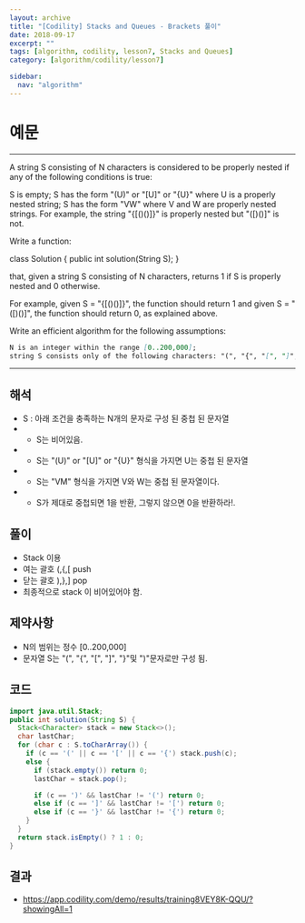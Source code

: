 ```yaml
---
layout: archive
title: "[Codility] Stacks and Queues - Brackets 풀이"
date: 2018-09-17
excerpt: ""
tags: [algorithm, codility, lesson7, Stacks and Queues]
category: [algorithm/codility/lesson7]

sidebar:
  nav: "algorithm"
---
```


# 예문

* * *

A string S consisting of N characters is considered to be properly nested if any of the following conditions is true:

S is empty;
S has the form "(U)" or "[U]" or "{U}" where U is a properly nested string;
S has the form "VW" where V and W are properly nested strings.
For example, the string "{[()()]}" is properly nested but "([)()]" is not.

Write a function:

class Solution { public int solution(String S); }

that, given a string S consisting of N characters, returns 1 if S is properly nested and 0 otherwise.

For example, given S = "{[()()]}", the function should return 1 and given S = "([)()]", the function should return 0, as explained above.

Write an efficient algorithm for the following assumptions:

``` markdown
N is an integer within the range [0..200,000];
string S consists only of the following characters: "(", "{", "[", "]", "}" and/or ")".
```

* * *

## 해석

* S : 아래 조건을 충족하는 N개의 문자로 구성 된 중첩 된 문자열
* * S는 비어있음.
* * S는  "(U)" or "[U]" or "{U}" 형식을 가지면 U는 중첩 된 문자열
* * S는 "VM" 형식을 가지면 V와 W는 중첩 된 문자열이다.
* * S가 제대로 중첩되면 1을 반환, 그렇지 않으면 0을 반환하라!.

## 풀이

* Stack 이용
* 여는 괄호 (,{,[ push
* 닫는 괄호 ),},] pop
* 최종적으로 stack 이 비어있어야 함.

## 제약사항

* N의 범위는 정수 [0..200,000]
* 문자열 S는 "(", "{", "[", "]", "}"및 ")"문자로만 구성 됨.

## 코드

``` java
import java.util.Stack;
public int solution(String S) {
  Stack<Character> stack = new Stack<>();
  char lastChar;
  for (char c : S.toCharArray()) {
    if (c == '(' || c == '[' || c == '{') stack.push(c);
    else {
      if (stack.empty()) return 0;
      lastChar = stack.pop();

      if (c == ')' && lastChar != '(') return 0;
      else if (c == ']' && lastChar != '[') return 0;
      else if (c == '}' && lastChar != '{') return 0;
    }
  }
  return stack.isEmpty() ? 1 : 0;
}
```

## 결과

* <https://app.codility.com/demo/results/training8VEY8K-QQU/?showingAll=1>